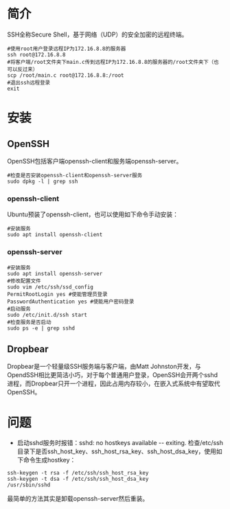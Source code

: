 简介
===
  SSH全称Secure Shell，基于网络（UDP）的安全加密的远程终端。
```shell
#使用root用户登录远程IP为172.16.8.8的服务器
ssh root@172.16.8.8
#将客户端/root文件夹下main.c传到远程IP为172.16.8.8的服务器的/root文件夹下（也可以反过来）
scp /root/main.c root@172.16.8.8:/root
#退出ssh远程登录
exit
```

安装
===
## OpenSSH
  OpenSSH包括客户端openssh-client和服务端openssh-server。
```shell
#检查是否安装openssh-client和openssh-server服务
sudo dpkg -l | grep ssh
```

### openssh-client
  Ubuntu预装了openssh-client，也可以使用如下命令手动安装：
```shell
#安装服务
sudo apt install openssh-client
```

### openssh-server
```shell
#安装服务
sudo apt install openssh-server
#修改配置文件
sudo vim /etc/ssh/ssd_config
PermitRootLogin yes #使能管理员登录
PasswordAuthentication yes #使能用户密码登录
#启动服务
sudo /etc/init.d/ssh start
#检查服务是否启动
sudo ps -e | grep sshd
```

## Dropbear
  Dropbear是一个轻量级SSH服务端与客户端，由Matt Johnston开发，与OpendSSH相比更简洁小巧，对于每个普通用户登录，OpenSSH会开两个sshd进程，而Dropbear只开一个进程，因此占用内存较小，在嵌入式系统中有望取代OpenSSH。

问题
===
* 启动sshd服务时报错：sshd: no hostkeys available -- exiting.
  检查/etc/ssh目录下是否ssh_host_key、ssh_host_rsa_key、ssh_host_dsa_key，使用如下命令生成hostkey：
```shell
ssh-keygen -t rsa -f /etc/ssh/ssh_host_rsa_key
ssh-keygen -t dsa -f /etc/ssh/ssh_host_dsa_key
/usr/sbin/sshd
```
  最简单的方法其实是卸载openssh-server然后重装。